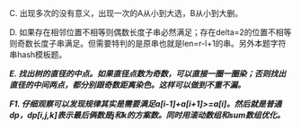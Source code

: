 C. 出现多次的没有意义，出现一次的A从小到大选，B从小到大删。

D. 如果存在相邻位置不相等则偶数长度子串必然满足；存在delta=2的位置不相等则奇数长度子串满足。但需要特判的是原串也就是len=r-l+1的串。另外本题字符串hash模板题。

***E. 找出树的直径的中点。如果直径点数为奇数，可以直接一圈一圈染；否则找出直径的中间两点，都分别跟奇数距离染色。这样可以做到不重不漏。***

***F1. 仔细观察可以发现规律其实是需要满足a[i-1]+a[i+1]>=a[i]。然后就是普通dp，dp[i,j,k]表示最后俩数是j和k的方案数。同时用滚动数组和sum数组优化。*** 
